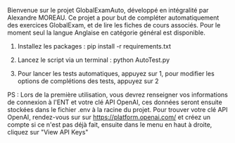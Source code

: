 Bienvenue sur le projet GlobalExamAuto, développé en intégralité par Alexandre MOREAU.
Ce projet a pour but de compléter automatiquement des exercices GlobalExam, et de lire les fiches de cours associés.
Pour le moment seul la langue Anglaise en catégorie général est disponible.

1. Installez les packages : pip install -r requirements.txt

2. Lancez le script via un terminal : python AutoTest.py

3. Pour lancer les tests automatiques, appuyez sur 1, pour modifier les options de complétions des tests, appuyez sur 2

PS :  Lors de la première utilisation, vous devrez renseigner vos informations de connexion à l'ENT et votre clé API OpenAI, ces données seront ensuite stockées dans le fichier .env à la racine du projet.
Pour trouver votre clé API OpenAI, rendez-vous sur sur https://platform.openai.com/ et créez un compte si ce n'est pas déjà fait, ensuite dans le menu en haut à droite, cliquez sur "View API Keys"

